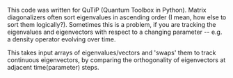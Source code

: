 This code was written for QuTiP (Quantum Toolbox in Python).
Matrix diagonalizers often sort eigenvalues in ascending order (I mean, how else to sort them logically?). Sometimes this is a problem, if you are tracking the eigenvalues and eigenvectors with respect to a changing parameter --
e.g. a density operator evolving over time.

This takes input arrays of eigenvalues/vectors and 'swaps' them to track continuous eigenvectors, by comparing the orthogonality of eigenvectors at adjacent time(parameter) steps.
